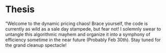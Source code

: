 # Thesis
"Welcome to the dynamic pricing chaos!  Brace yourself, the code is currently as wild as a sale day stampede, but fear not! I solemnly swear to untangle this algorithmic mayhem and organize it into a symphony of efficiency sometime in the near future (Probably Feb 30th). Stay tuned for the grand cleanup spectacle! 
